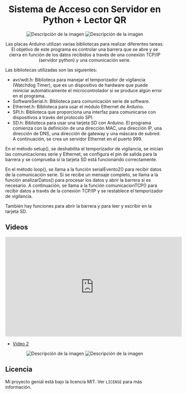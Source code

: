 <h1 align="center">Sistema de Acceso con Servidor en Python + Lector QR</h1>

<p align="center">
  <img src="https://miurl.com/imagen1.png" alt="Descripción de la imagen">
  <img src="https://miurl.com/imagen2.png" alt="Descripción de la imagen">
</p>

<p align="center">
  Las placas Arduino utilizan varias bibliotecas para realizar diferentes tareas. El objetivo de este programa es controlar una barrera que se abre y se cierra en función de los datos recibidos a través de una conexión TCP/IP (servidor python) y una comunicación serie.

Las bibliotecas utilizadas son las siguientes:

* avr/wdt.h: Biblioteca para manejar el temporizador de vigilancia (Watchdog Timer), que es un dispositivo de hardware que puede reiniciar automáticamente el microcontrolador si se produce algún error en el programa.
* SoftwareSerial.h: Biblioteca para comunicación serie de software.
* Ethernet.h: Biblioteca para usar el módulo Ethernet de Arduino.
* SPI.h: Biblioteca que proporciona una interfaz para comunicarse con dispositivos a través del protocolo SPI.
* SD.h: Biblioteca para usar una tarjeta SD con Arduino.
El programa comienza con la definición de una dirección MAC, una dirección IP, una dirección de DNS, una dirección de gateway y una máscara de subred. A continuación, se crea un servidor Ethernet en el puerto 999.

En el método setup(), se deshabilita el temporizador de vigilancia, se inician las comunicaciones serie y Ethernet, se configura el pin de salida para la barrera y se comprueba si la tarjeta SD está funcionando correctamente.

En el método loop(), se llama a la función serialEvento2() para recibir datos de la comunicación serie. Si se recibe un mensaje completo, se llama a la función analizarDatos() para procesar los datos y abrir la barrera si es necesario. A continuación, se llama a la función comunicacionTCP() para recibir datos a través de la conexión TCP/IP y se restablece el temporizador de vigilancia.

También hay funciones para abrir la barrera y para leer y escribir en la tarjeta SD.
</p>


## Videos
<iframe width="560" height="315" src="https://www.youtube.com/embed/y_g7Ybj4uo8" title="YouTube video player" frameborder="0" allow="accelerometer; autoplay; clipboard-write; encrypted-media; gyroscope; picture-in-picture; web-share" allowfullscreen></iframe>


- [Video 2](https://youtu.be/y_g7Ybj4uo8)

<p align="center">
  <img src="https://miurl.com/imagen3.png" alt="Descripción de la imagen">
  <img src="https://miurl.com/imagen4.png" alt="Descripción de la imagen">
</p>


## Licencia

Mi proyecto genial está bajo la licencia MIT. Ver `LICENSE` para más información.

